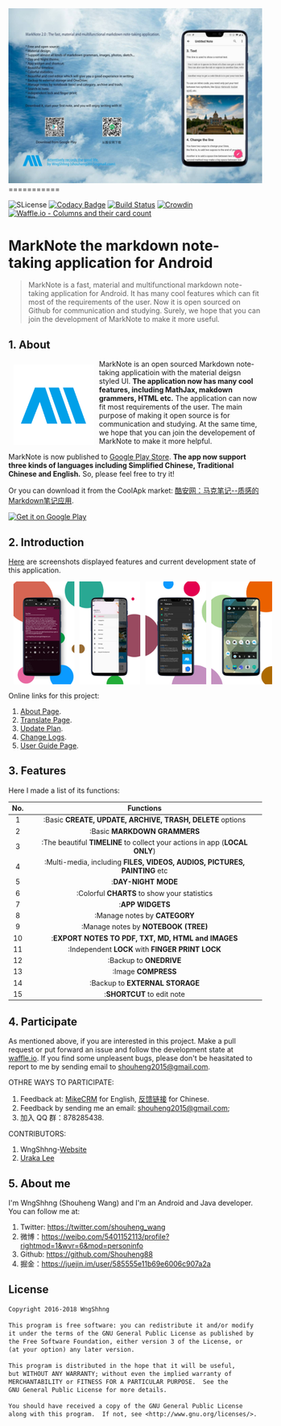 <img id="app" src="resources/images/banner2.jpg"/>
===========

![SLicense](https://img.shields.io/badge/License-GPLv3-red.svg)
[![Codacy Badge](https://api.codacy.com/project/badge/Grade/8c25b2d028434d62a39153ff879aa6a4)](https://www.codacy.com/app/Shouheng88/MarkNote?utm_source=github.com&amp;utm_medium=referral&amp;utm_content=Shouheng88/MarkNote&amp;utm_campaign=Badge_Grade)
[![Build Status](https://travis-ci.org/Shouheng88/MarkNote.svg?branch=master)](https://travis-ci.org/Shouheng88/MarkNote)
[![Crowdin](https://d322cqt584bo4o.cloudfront.net/marknote/localized.svg)](https://crowdin.com/project/marknote)
[![Waffle.io - Columns and their card count](https://badge.waffle.io/Shouheng88/MarkNote.svg?columns=all)](https://waffle.io/Shouheng88/MarkNote)

# MarkNote the markdown note-taking application for Android

> MarkNote is a fast, material and multifunctional markdown note-taking application for Android. It has many cool features which can fit most of the requirements of the user. Now it is open sourced on Github for communication and studying. Surely, we hope that you can join the development of MarkNote to make it more useful.

## 1. About

<img src="resources/images/logo2.png" align="left" width="160" hspace="10" vspace="10"/>

MarkNote is an open sourced Markdown note-taking applicatioin with the material deigsn styled UI. **The application now has many cool features, including MathJax, makdown grammers, HTML etc.** The application can now fit most requirements of the user. The main purpose of making it open source is for communication and studying. At the same time, we hope that you can join the developement of MarkNote to make it more helpful.

MarkNote is now published to [Google Play Store](https://play.google.com/store/apps/details?id=me.shouheng.notepal). **The app now support three kinds of languages including Simplified Chinese, Traditional Chinese and English.** So, please feel free to try it!

Or you can download it from the CoolApk market: [酷安网：马克笔记--质感的Markdown笔记应用](https://www.coolapk.com/apk/178276). 

<a href="https://play.google.com/store/apps/details?id=me.shouheng.notepal" target="_blank">
<img src="https://play.google.com/intl/en_us/badges/images/generic/en-play-badge.png" alt="Get it on Google Play" height="90"/></a>

## 2. Introduction

<a href="#app">Here</a> are screenshots displayed features and current development state of this application.

<div style="display:flex;" >
<img style="margin-left:10px;" src="resources/images/21.jpg" width="24%" >
<img style="margin-left:10px;" src="resources/images/22.jpg" width="24%" >
<img style="margin-left:10px;" src="resources/images/23.jpg" width="24%" >
<img style="margin-left:10px;" src="resources/images/24.jpg" width="24%" >
</div>

Online links for this project:

1. [About Page](https://github.com/Shouheng88/MarkNote/blob/master/resources/%E5%85%B3%E4%BA%8E%E5%BA%94%E7%94%A8.md).
2. [Translate Page](https://github.com/Shouheng88/MarkNote/blob/master/resources/%E5%8D%8F%E5%8A%A9%E7%BF%BB%E8%AF%91.md).
3. [Update Plan](https://github.com/Shouheng88/MarkNote/blob/master/resources/%E6%9B%B4%E6%96%B0%E8%AE%A1%E5%88%92.md).
4. [Change Logs](https://github.com/Shouheng88/MarkNote/blob/master/resources/%E6%9B%B4%E6%96%B0%E6%97%A5%E5%BF%97.md).
5. [User Guide Page](https://github.com/Shouheng88/MarkNote/blob/master/resources/%E7%94%A8%E6%88%B7%E6%89%8B%E5%86%8C.md).

## 3. Features

Here I made a list of its functions:

|No.|Functions|
|:-:|:-:|
|1|:Basic **CREATE, UPDATE, ARCHIVE, TRASH, DELETE** options|
|2|:Basic **MARKDOWN GRAMMERS**|
|3|:The beautiful **TIMELINE** to collect your actions in app (**LOCAL ONLY**)|
|4|:Multi-media, including **FILES, VIDEOS, AUDIOS, PICTURES, PAINTING** etc|
|5|:**DAY-NIGHT MODE**|
|6|:Colorful **CHARTS** to show your statistics|
|7|:**APP WIDGETS**|
|8|:Manage notes by **CATEGORY**|
|9|:Manage notes by **NOTEBOOK (TREE)**|
|10|:**EXPORT NOTES TO PDF, TXT, MD, HTML and IMAGES**|
|11|:Independent **LOCK** with **FINGER PRINT LOCK**|
|12|:Backup to **ONEDRIVE**|
|13|:Image **COMPRESS**|
|14|:Backup to **EXTERNAL STORAGE**|
|15|:**SHORTCUT** to edit note|

## 4. Participate

As mentioned above, if you are interested in this project. Make a pull request or put forward an issue and follow the development state at [waffle.io](https://waffle.io/Shouheng88/NotePal).
If you find some unpleasent bugs, please don't be heasitated to report to me by sending email to shouheng2015@gmail.com.

OTHRE WAYS TO PARTICIPATE:

1. Feedback at: [MikeCRM](http://shouheng.mikecrm.com/nwGEX3r) for English, [反馈链接](http://shouheng.mikecrm.com/IR50hog) for Chinese.
2. Feedback by sending me an email: shouheng2015@gmail.com;
3. 加入 QQ 群：878285438.

CONTRIBUTORS:

1. WngShhng-[Website](https://github.com/Shouheng88)
2. [Uraka Lee](https://github.com/urakalee)

## 5. About me

I'm WngShhng (Shouheng Wang) and I'm an Android and Java developer. You can follow me at:

1. Twitter: https://twitter.com/shouheng_wang
2. 微博：https://weibo.com/5401152113/profile?rightmod=1&wvr=6&mod=personinfo
3. Github: https://github.com/Shouheng88
4. 掘金：https://juejin.im/user/585555e11b69e6006c907a2a

## License


    Copyright 2016-2018 WngShhng
    
    This program is free software: you can redistribute it and/or modify
    it under the terms of the GNU General Public License as published by
    the Free Software Foundation, either version 3 of the License, or
    (at your option) any later version.
    
    This program is distributed in the hope that it will be useful,
    but WITHOUT ANY WARRANTY; without even the implied warranty of
    MERCHANTABILITY or FITNESS FOR A PARTICULAR PURPOSE.  See the
    GNU General Public License for more details.
    
    You should have received a copy of the GNU General Public License
    along with this program.  If not, see <http://www.gnu.org/licenses/>.
